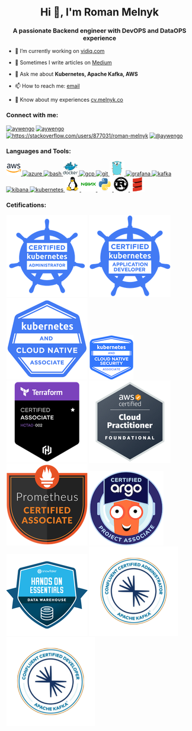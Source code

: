 <h1 align="center">Hi 👋, I'm Roman Melnyk</h1>
<h3 align="center">A passionate Backend engineer with DevOPS and DataOPS experience</h3>

- 🔭 I’m currently working on [vidiq.com](vidiq.com)

- 📝 Sometimes I write articles on [Medium](https://medium.com/@aywengo)

- 💬 Ask me about **Kubernetes, Apache Kafka, AWS**

-  📫 How to reach me: [email](mailto:aywengo@gmail.com)

- 📄 Know about my experiences [cv.melnyk.co](cv.melnyk.co)

<h3 align="left">Connect with me:</h3>
<p align="left">
<a href="https://twitter.com/aywengo" target="blank"><img align="center" src="https://raw.githubusercontent.com/rahuldkjain/github-profile-readme-generator/master/src/images/icons/Social/twitter.svg" alt="aywengo" height="30" width="40" /></a>
<a href="https://linkedin.com/in/aywengo" target="blank"><img align="center" src="https://raw.githubusercontent.com/rahuldkjain/github-profile-readme-generator/master/src/images/icons/Social/linked-in-alt.svg" alt="aywengo" height="30" width="40" /></a>
<a href="https://stackoverflow.com/users/https://stackoverflow.com/users/877031/roman-melnyk" target="blank"><img align="center" src="https://raw.githubusercontent.com/rahuldkjain/github-profile-readme-generator/master/src/images/icons/Social/stack-overflow.svg" alt="https://stackoverflow.com/users/877031/roman-melnyk" height="30" width="40" /></a>
<a href="https://medium.com/@aywengo" target="blank"><img align="center" src="https://raw.githubusercontent.com/rahuldkjain/github-profile-readme-generator/master/src/images/icons/Social/medium.svg" alt="@aywengo" height="30" width="40" /></a>
</p>

<h3 align="left">Languages and Tools:</h3>
<p align="left"> <a href="https://aws.amazon.com" target="_blank" rel="noreferrer"> <img src="https://raw.githubusercontent.com/devicons/devicon/master/icons/amazonwebservices/amazonwebservices-original-wordmark.svg" alt="aws" width="40" height="40"/> </a> <a href="https://azure.microsoft.com/en-in/" target="_blank" rel="noreferrer"> <img src="https://www.vectorlogo.zone/logos/microsoft_azure/microsoft_azure-icon.svg" alt="azure" width="40" height="40"/> </a> <a href="https://www.gnu.org/software/bash/" target="_blank" rel="noreferrer"> <img src="https://www.vectorlogo.zone/logos/gnu_bash/gnu_bash-icon.svg" alt="bash" width="40" height="40"/> </a> <a href="https://www.docker.com/" target="_blank" rel="noreferrer"> <img src="https://raw.githubusercontent.com/devicons/devicon/master/icons/docker/docker-original-wordmark.svg" alt="docker" width="40" height="40"/> </a> <a href="https://cloud.google.com" target="_blank" rel="noreferrer"> <img src="https://www.vectorlogo.zone/logos/google_cloud/google_cloud-icon.svg" alt="gcp" width="40" height="40"/> </a> <a href="https://git-scm.com/" target="_blank" rel="noreferrer"> <img src="https://www.vectorlogo.zone/logos/git-scm/git-scm-icon.svg" alt="git" width="40" height="40"/> </a> <a href="https://golang.org" target="_blank" rel="noreferrer"> <img src="https://raw.githubusercontent.com/devicons/devicon/master/icons/go/go-original.svg" alt="go" width="40" height="40"/> </a> <a href="https://grafana.com" target="_blank" rel="noreferrer"> <img src="https://www.vectorlogo.zone/logos/grafana/grafana-icon.svg" alt="grafana" width="40" height="40"/> </a> <a href="https://kafka.apache.org/" target="_blank" rel="noreferrer"> <img src="https://www.vectorlogo.zone/logos/apache_kafka/apache_kafka-icon.svg" alt="kafka" width="40" height="40"/> </a> <a href="https://www.elastic.co/kibana" target="_blank" rel="noreferrer"> <img src="https://www.vectorlogo.zone/logos/elasticco_kibana/elasticco_kibana-icon.svg" alt="kibana" width="40" height="40"/> </a> <a href="https://kubernetes.io" target="_blank" rel="noreferrer"> <img src="https://www.vectorlogo.zone/logos/kubernetes/kubernetes-icon.svg" alt="kubernetes" width="40" height="40"/> </a> <a href="https://www.linux.org/" target="_blank" rel="noreferrer"> <img src="https://raw.githubusercontent.com/devicons/devicon/master/icons/linux/linux-original.svg" alt="linux" width="40" height="40"/> </a> <a href="https://www.nginx.com" target="_blank" rel="noreferrer"> <img src="https://raw.githubusercontent.com/devicons/devicon/master/icons/nginx/nginx-original.svg" alt="nginx" width="40" height="40"/> </a> <a href="https://www.python.org" target="_blank" rel="noreferrer"> <img src="https://raw.githubusercontent.com/devicons/devicon/master/icons/python/python-original.svg" alt="python" width="40" height="40"/> </a> <a href="https://www.rust-lang.org" target="_blank" rel="noreferrer"> <img src="https://raw.githubusercontent.com/devicons/devicon/master/icons/rust/rust-plain.svg" alt="rust" width="40" height="40"/> </a> <a href="https://www.scala-lang.org" target="_blank" rel="noreferrer"> <img src="https://raw.githubusercontent.com/devicons/devicon/master/icons/scala/scala-original.svg" alt="scala" width="40" height="40"/> </a> </p>


<h3 align="left">Cetifications:</h3>
<p align="left"><p align="left">

![CKA](./cka.png)
![CKAD](./ckad.png)
![KCNA](./kcna.png)
![KCSA](./kcsa.png)
![Terraform Assosiate](./tf_ass.png)
![AWS Practitioner](./aws_prac.png)
![PCA](./pca.png)
![CAPA](./capa.png)
![Snowflake DWH](./snowflake_dwh.png)
<a href="https://www.credential.net/213038cb-63dd-4063-bfb3-a023c964e995">
  <img src="./CCAAK.png" alt="CCAAK" width="240" height="240">
</a>
<a href="https://www.credential.net/10411313-ec6b-4bae-9a3a-09a49bd5617a#gs.2xv01z">
  <img src="./CCDAK.png" alt="CCDAK" width="240" height="240">
</a>
</p>

